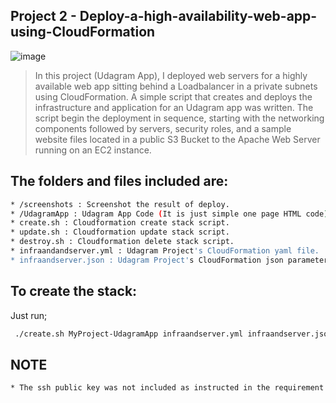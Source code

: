 Project 2 - Deploy-a-high-availability-web-app-using-CloudFormation
---------------------------------------------------------------------------------------------------------------

![image](https://user-images.githubusercontent.com/87425471/209681149-fdeeedd0-ec13-441f-af07-dab5a0476803.png)

> In this project (Udagram App), I deployed web servers for a highly available web app sitting behind a Loadbalancer in a private subnets using CloudFormation.
> A simple script that creates and deploys the infrastructure and application for an Udagram app was written. The script begin the deployment in sequence, starting with the networking components followed by servers, security roles, and a sample website files located in a public S3 Bucket to the Apache Web Server running on an EC2 instance.


## The folders and files included are:
```sh
* /screenshots : Screenshot the result of deploy.
* /UdagramApp : Udagram App Code (It is just simple one page HTML code)
* create.sh : Cloudformation create stack script. 
* update.sh : Cloudformation update stack script.
* destroy.sh : Cloudformation delete stack script.
* infraandandserver.yml : Udagram Project's CloudFormation yaml file.
* infraandserver.json : Udagram Project's CloudFormation json parameters.
```
## To create the stack:

Just run;
```sh
 ./create.sh MyProject-UdagramApp infraandserver.yml infraandserver.json
```

## NOTE
```sh
* The ssh public key was not included as instructed in the requirement.
